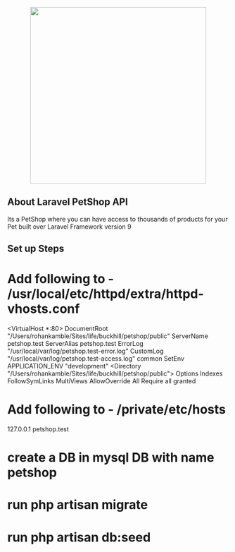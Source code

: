<p align="center"><a href="https://laravel.com" target="_blank"><img src="https://rohutech.com/wp-content/uploads/2022/08/laravel-petshop-api-transparent.png" width="400"></a></p>

## About Laravel PetShop API

Its a PetShop where you can have access to thousands of products for your Pet built over Laravel Framework version 9

## Set up Steps

# Add following to - /usr/local/etc/httpd/extra/httpd-vhosts.conf
<VirtualHost *:80>
    DocumentRoot "/Users/rohankamble/Sites/life/buckhill/petshop/public"
    ServerName petshop.test
    ServerAlias petshop.test
    ErrorLog "/usr/local/var/log/petshop.test-error.log"
    CustomLog "/usr/local/var/log/petshop.test-access.log" common
    SetEnv APPLICATION_ENV "development"
    <Directory "/Users/rohankamble/Sites/life/buckhill/petshop/public">
        Options Indexes FollowSymLinks MultiViews
        AllowOverride All
        Require all granted
    </Directory>
</VirtualHost>

# Add following to - /private/etc/hosts
127.0.0.1 petshop.test

# create a DB in mysql DB with name petshop

# run php artisan migrate

# run php artisan db:seed